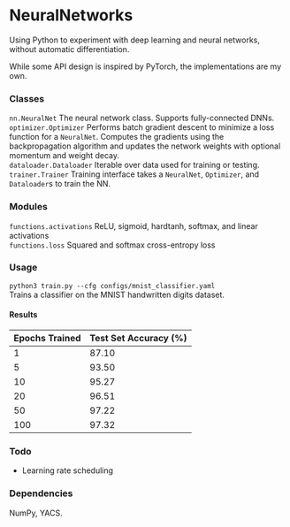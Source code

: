 # NeuralNetworks
Using Python to experiment with deep learning and neural networks, without automatic differentiation.

While some API design is inspired by PyTorch, the implementations are my own.

### Classes
`nn.NeuralNet` The neural network class. Supports fully-connected DNNs.  
`optimizer.Optimizer` Performs batch gradient descent to minimize a loss function for a `NeuralNet`. Computes the gradients using the backpropagation algorithm and updates the network weights with optional momentum and weight decay.  
`dataloader.Dataloader` Iterable over data used for training or testing.  
`trainer.Trainer` Training interface takes a `NeuralNet`, `Optimizer`, and `Dataloader`s to train the NN.

### Modules
`functions.activations` ReLU, sigmoid, hardtanh, softmax, and linear activations  
`functions.loss` Squared and softmax cross-entropy loss  

### Usage
`python3 train.py --cfg configs/mnist_classifier.yaml`  
Trains a classifier on the MNIST handwritten digits dataset.  
#### Results

| Epochs Trained  | Test Set Accuracy (%) |
|---   |---|
| 1 | 87.10 |
| 5 | 93.50 |
| 10 | 95.27 |
| 20 | 96.51 |
| 50 | 97.22 |
| 100 | 97.32 |


### Todo
- Learning rate scheduling


### Dependencies
NumPy, YACS.